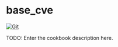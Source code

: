 # base_cve

[![Git](https://app.soluble.cloud/api/v1/public/badges/6729e9b4-2891-44e8-b4f4-58a62ecca87a.svg?orgId=181077132735)](https://app.soluble.cloud/repos/details/github.com/galenemery/base_cve?orgId=181077132735)  

TODO: Enter the cookbook description here.

